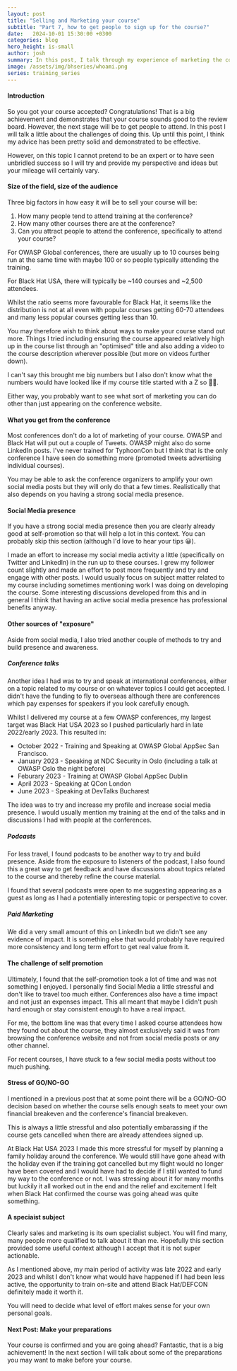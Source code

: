 ```yaml
---
layout: post
title: "Selling and Marketing your course"
subtitle: "Part 7, how to get people to sign up for the course?"
date:   2024-10-01 15:30:00 +0300
categories: blog
hero_height: is-small
author: josh
summary: In this post, I talk through my experience of marketing the course and try and provide some pointers.
image: /assets/img/bhseries/whoami.png
series: training_series
---
```


#### Introduction

So you got your course accepted? Congratulations! That is a big achievement and demonstrates that your course sounds good to the review board. However, the next stage will be to get people to attend. In this post I will talk a little about the challenges of doing this. Up until this point, I think my advice has been pretty solid and demonstrated to be effective.

However, on this topic I cannot pretend to be an expert or to have seen unbridled success so I will try and provide my perspective and ideas but your mileage will certainly vary.

#### Size of the field, size of the audience

Three big factors in how easy it will be to sell your course will be:

1. How many people tend to attend training at the conference?
2. How many other courses there are at the conference?
3. Can you attract people to attend the conference, specifically to attend your course?

For OWASP Global conferences, there are usually up to 10 courses being run at the same time with maybe 100 or so people typically attending the training.

For Black Hat USA, there will typically be ~140 courses and ~2,500 attendees.

Whilst the ratio seems more favourable for Black Hat, it seems like the distribution is not at all even with popular courses getting 60-70 attendees and many less popular courses getting less than 10.

You may therefore wish to think about ways to make your course stand out more. Things I tried including ensuring the course appeared relatively high up in the course list through an "optimised" title and also adding a video to the course description wherever possible (but more on videos further down).

I can't say this brought me big numbers but I also don't know what the numbers would have looked like if my course title started with a Z so 🤷‍♂️.

Either way, you probably want to see what sort of marketing you can do other than just appearing on the conference website.

#### What you get from the conference

Most conferences don't do a lot of marketing of your course. OWASP and Black Hat will put out a couple of Tweets. OWASP might also do some LinkedIn posts. I've never trained for TyphoonCon but I think that is the only conference I have seen do something more (promoted tweets advertising individual courses).

You may be able to ask the conference organizers to amplify your own social media posts but they will only do that a few times. Realistically that also depends on you having a strong social media presence.

#### Social Media presence

If you have a strong social media presence then you are clearly already good at self-promotion so that will help a lot in this context. You can probably skip this section (although I'd love to hear your tips 😀).

I made an effort to increase my social media activity a little (specifically on Twitter and LinkedIn) in the run up to these courses. I grew my follower count slightly and made an effort to post more frequently and try and engage with other posts. I would usually focus on subject matter related to my course including sometimes mentioning work I was doing on developing the course. Some interesting discussions developed from this and in general I think that having an active social media presence has professional benefits anyway.

#### Other sources of "exposure"

Aside from social media, I also tried another couple of methods to try and build presence and awareness.

##### Conference talks

Another idea I had was to try and speak at international conferences, either on a topic related to my course or on whatever topics I could get accepted. I didn't have the funding to fly to overseas although there are conferences which pay expenses for speakers if you look carefully enough.  

Whilst I delivered my course at a few OWASP conferences, my largest target was Black Hat USA 2023 so I pushed particularly hard in late 2022/early 2023. This resulted in:

* October 2022 - Training and Speaking at OWASP Global AppSec San Francisco. 
* January 2023 - Speaking at NDC Security in Oslo (including a talk at OWASP Oslo the night before)
* Feburary 2023 - Training at OWASP Global AppSec Dublin
* April 2023 - Speaking at QCon London
* June 2023 - Speaking at DevTalks Bucharest

The idea was to try and increase my profile and increase social media presence. I would usually mention my training at the end of the talks and in discussions I had with people at the conferences. 

##### Podcasts

For less travel, I found podcasts to be another way to try and build presence. Aside from the exposure to listeners of the podcast, I also found this a great way to get feedback and have discussions about topics related to the course and thereby refine the course material. 

I found that several podcasts were open to me suggesting appearing as a guest as long as I had a potentially interesting topic or perspective to cover.

##### Paid Marketing

We did a very small amount of this on LinkedIn but we didn't see any evidence of impact. It is something else that would probably have required more consistency and long term effort to get real value from it.

#### The challenge of self promotion

Ultimately, I found that the self-promotion took a lot of time and was not something I enjoyed. I personally find Social Media a little stressful and don't like to travel too much either. Conferences also have a time impact and not just an expenses impact. This all meant that maybe I didn't push hard enough or stay consistent enough to have a real impact.

For me, the bottom line was that every time I asked course attendees how they found out about the course, they almost exclusively said it was from browsing the conference website and not from social media posts or any other channel.

For recent courses, I have stuck to a few social media posts without too much pushing.

#### Stress of GO/NO-GO 

I mentioned in a previous post that at some point there will be a GO/NO-GO decision based on whether the course sells enough seats to meet your own financial breakeven and the conference's financial breakeven.

This is always a little stressful and also potentially embarassing if the course gets cancelled when there are already attendees signed up.

At Black Hat USA 2023 I made this more stressful for myself by planning a family holiday around the conference. We would still have gone ahead with the holiday even if the training got cancelled but my flight would no longer have been covered and I would have had to decide if I still wanted to fund my way to the conference or not. I was stressing about it for many months but luckily it all worked out in the end and the relief and excitement I felt when Black Hat confirmed the course was going ahead was quite something.

#### A speciaist subject

Clearly sales and marketing is its own specialist subject. You will find many, many people more qualified to talk about it than me. Hopefully this section provided some useful context although I accept that it is not super actionable.

As I mentioned above, my main period of activity was late 2022 and early 2023 and whilst I don't know what would have happened if I had been less active, the opportunity to train on-site and attend Black Hat/DEFCON definitely made it worth it.

You will need to decide what level of effort makes sense for your own personal goals.

#### Next Post: Make your preparations

Your course is confirmed and you are going ahead? Fantastic, that is a big achievement! In the next section I will talk about some of the preparations you may want to make before your course.